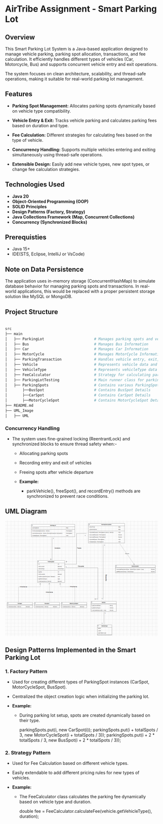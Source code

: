 # AirTribe Assignment - Smart Parking Lot

## Overview

This Smart Parking Lot System is a Java-based application designed to manage vehicle parking, parking spot allocation, transactions, and fee calculation.
It efficiently handles different types of vehicles (Car, Motorcycle, Bus) and supports concurrent vehicle entry and exit operations.

The system focuses on clean architecture, scalability, and thread-safe operations, making it suitable for real-world parking lot management.

## Features

- **Parking Spot Management:**  Allocates parking spots dynamically based on vehicle type compatibility.

- **Vehicle Entry & Exit:** Tracks vehicle parking and calculates parking fees based on duration and type.

- **Fee Calculation:** Different strategies for calculating fees based on the type of vehicle.

- **Concurrency Handling:** Supports multiple vehicles entering and exiting simultaneously using thread-safe operations.
- **Extensible Design:** Easily add new vehicle types, new spot types, or change fee calculation strategies.


## Technologies Used

- **Java 20**
- **Object-Oriented Programming (OOP)**
- **SOLID Principles**
- **Design Patterns (Factory, Strategy)**
- **Java Collections Framework (Map, Concurrent Collections)**
- **Concurrency (Synchronized Blocks)**


## Prerequisties

- Java 15+
- IDE(STS, Eclipse, IntelliJ or VsCode)

## Note on Data Persistence 

The application uses in-memory storage (ConcurrentHashMap) to simulate database behavior for managing parking spots and transactions.
In real-world applications, this would be replaced with a proper persistent storage solution like MySQL or MongoDB.

## Project Structure

```bash

src
├── main
│   ├── ParkingLot                       # Manages parking spots and vehicle operations
│   ├── Bus                              # Manages Bus Information
│   ├── Car                              # Manages Car Information
│   ├── MotorCycle                       # Manages MotorCycle Information
│   ├── ParkingTransaction               # Handles vehicle entry, exit, and fee calculations
│   ├── Vehicle                          # Represents vehicle data and behavior
│   ├── VehicleType                      # Represents vehicleType data
│   ├── FeeCalculator                    # Strategy for calculating parking fees
│   ├── ParkingLotTesting                # Main runner class for parking lot operations
│   ├── ParkingSpots                     # Contains various ParkingSpot types (CarSpot, MotorCycleSpot, BusSpot)
│       ├──BusSpot                       # Contains BusSpot Details
│       ├──CarSpot                       # Contains CarSpot Details
│       ├──MotorCycleSpot                # Contains MotorCycleSpot Details
├── README.md
├── UML_Image
│   ├── UML

```
### Concurrency Handling
  - The system uses fine-grained locking (ReentrantLock) and synchronized blocks to ensure thread safety when:-
      - Allocating parking spots
      - Recording entry and exit of vehicles
      - Freeing spots after vehicle departure

    - **Example:**  
        - parkVehicle(), freeSpot(), and recordEntry() methods are synchronized to prevent race conditions.

        
## UML Diagram

 ![UML Diagram](UML_Image/UML.png)
## Design Patterns Implemented in the Smart Parking Lot

### 1. Factory Pattern  
   - Used for creating different types of ParkingSpot instances (CarSpot, MotorCycleSpot, BusSpot).
   - Centralized the object creation logic when initializing the parking lot.
   - **Example:**  

     - During parking lot setup, spots are created dynamically based on their type.

          parkingSpots.put(i, new CarSpot(i));
          parkingSpots.put(i + totalSpots / 3, new MotorCycleSpot(i + totalSpots / 3));
          parkingSpots.put(i + 2 * totalSpots / 3, new BusSpot(i + 2 * totalSpots / 3)); 

### 2. Strategy Pattern  
   - Used for Fee Calculation based on different vehicle types.
  - Easily extendable to add different pricing rules for new types of vehicles. 
   - **Example:**  

     - The FeeCalculator class calculates the parking fee dynamically based on vehicle type and duration.

        double fee = FeeCalculator.calculateFee(vehicle.getVehicleType(), duration);

 
